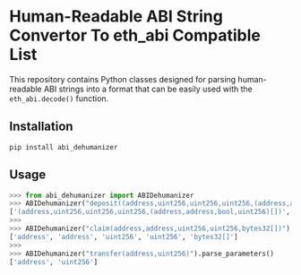 # Human-Readable ABI String Convertor To eth_abi Compatible List

This repository contains Python classes designed for parsing human-readable ABI strings into a format that can be easily used with the `eth_abi.decode()` function.


## Installation

```
pip install abi_dehumanizer
```


## Usage

```python
>>> from abi_dehumanizer import ABIDehumanizer
>>> ABIDehumanizer("deposit((address,uint256,uint256,uint256,(address,address,bool,uint256)[]),address[],uint256[])").parse_parameters()
['(address,uint256,uint256,uint256,(address,address,bool,uint256)[])', 'address[]', 'uint256[]']
>>> 
>>> ABIDehumanizer("claim(address,address,uint256,uint256,bytes32[])").parse_parameters()
['address', 'address', 'uint256', 'uint256', 'bytes32[]']
>>> 
>>> ABIDehumanizer("transfer(address,uint256)").parse_parameters()
['address', 'uint256']
```